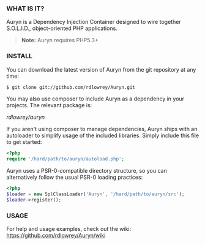 ### WHAT IS IT?

Auryn is a Dependency Injection Container designed to wire together S.O.L.I.D., object-oriented PHP
applications.

> **Note:** Auryn requires PHP5.3+

### INSTALL

You can download the latest version of Auryn from the git repository at any time:

```bash
$ git clone git://github.com/rdlowrey/Auryn.git
```

You may also use composer to include Auryn as a dependency in your projects. The relevant package is:

*rdlowrey/auryn*

If you aren't using composer to manage dependencies, Auryn ships with an autoloader to simplify 
usage of the included libraries. Simply include this file to get started:

```php
<?php
require '/hard/path/to/auryn/autoload.php';
```

Auryn uses a PSR-0-compatible directory structure, so you can alternatively follow the usual PSR-0
loading practices:

```php
<?php
$loader = new SplClassLoader('Auryn', '/hard/path/to/auryn/src');
$loader->register();
```

### USAGE

For help and usage examples, check out the wiki:
https://github.com/rdlowrey/Auryn/wiki